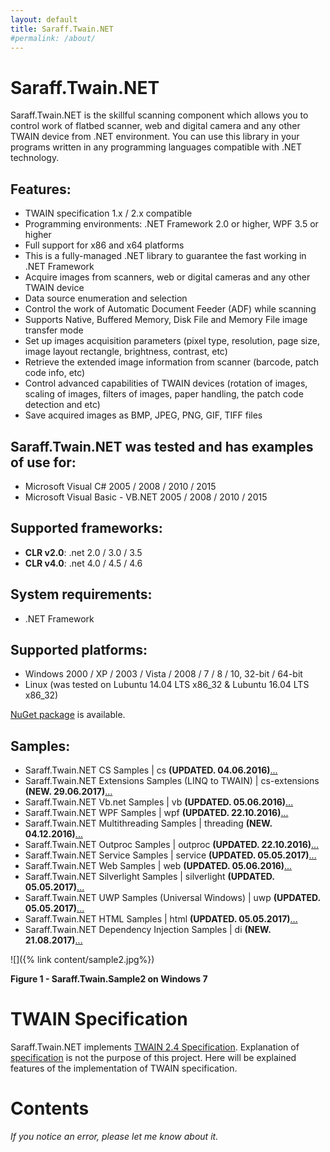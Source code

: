 ```yaml
---
layout: default
title: Saraff.Twain.NET
#permalink: /about/
---
```

# Saraff.Twain.NET
Saraff.Twain.NET is the skillful scanning component which allows you to control work of flatbed scanner, web and digital camera and any other TWAIN device from .NET environment. You can use this library in your programs written in any programming languages compatible with .NET technology.
## Features:
* TWAIN specification 1.x / 2.x compatible
* Programming environments: .NET Framework 2.0 or higher, WPF 3.5 or higher
* Full support for x86 and x64 platforms
* This is a fully-managed .NET library to guarantee the fast working in .NET Framework
* Acquire images from scanners, web or digital cameras and any other TWAIN device
* Data source enumeration and selection
* Control the work of Automatic Document Feeder (ADF) while scanning
* Supports Native, Buffered Memory, Disk File and Memory File image transfer mode
* Set up images acquisition parameters (pixel type, resolution, page size, image layout rectangle, brightness, contrast, etc)
* Retrieve the extended image information from scanner (barcode, patch code info, etc)
* Control advanced capabilities of TWAIN devices (rotation of images, scaling of images, filters of images, paper handling, the patch code detection and etc)
* Save acquired images as BMP, JPEG, PNG, GIF, TIFF files
## Saraff.Twain.NET was tested and has examples of use for:
* Microsoft Visual C# 2005 / 2008 / 2010 / 2015
* Microsoft Visual Basic - VB.NET 2005 / 2008 / 2010 / 2015
## Supported frameworks: 
* **CLR v2.0**: .net 2.0 / 3.0 / 3.5
* **CLR v4.0**: .net 4.0 / 4.5 / 4.6
## System requirements: 
* .NET Framework
## Supported platforms:
* Windows 2000 / XP / 2003 / Vista / 2008 / 7 / 8 / 10, 32-bit / 64-bit
* Linux (was tested on Lubuntu 14.04 LTS x86_32 & Lubuntu 16.04 LTS x86_32)

[NuGet package](https://www.nuget.org/packages/Saraff.Twain/) is available.

##  Samples:
* Saraff.Twain.NET CS Samples | cs **(UPDATED. 04.06.2016)**[...](https://goo.gl/info/42Y0gh)
* Saraff.Twain.NET Extensions Samples (LINQ to TWAIN) | cs-extensions **(NEW. 29.06.2017)**[...](https://goo.gl/info/7KJS6h)
* Saraff.Twain.NET Vb.net Samples | vb **(UPDATED. 05.06.2016)**[...](https://goo.gl/info/V8vX10)
* Saraff.Twain.NET WPF Samples | wpf **(UPDATED. 22.10.2016)**[...](https://goo.gl/info/sP3vL1)
* Saraff.Twain.NET Multithreading Samples | threading **(NEW. 04.12.2016)**[...](https://goo.gl/info/kqywGn)
* Saraff.Twain.NET Outproc Samples | outproc **(UPDATED. 22.10.2016)**[...](https://goo.gl/info/tBmvjF)
* Saraff.Twain.NET Service Samples | service **(UPDATED. 05.05.2017)**[...](https://goo.gl/info/OOcy6H)
* Saraff.Twain.NET Web Samples | web **(UPDATED. 05.06.2016)**[...](https://goo.gl/info/eQk54c)
* Saraff.Twain.NET Silverlight Samples | silverlight **(UPDATED. 05.05.2017)**[...](https://goo.gl/info/zIlqqy)
* Saraff.Twain.NET UWP Samples (Universal Windows) | uwp **(UPDATED. 05.05.2017)**[...](https://goo.gl/info/Ssx4AZ)
* Saraff.Twain.NET HTML Samples | html **(UPDATED. 05.05.2017)**[...](https://goo.gl/info/EgJ4cY)
* Saraff.Twain.NET Dependency Injection Samples | di **(NEW. 21.08.2017)**[...](https://goo.gl/info/1iGKug)

![]({% link content/sample2.jpg%})

**Figure 1 - Saraff.Twain.Sample2 on Windows 7**

# TWAIN Specification 
Saraff.Twain.NET implements [TWAIN 2.4 Specification](http://www.twain.org/specification/). Explanation of [specification](http://www.twain.org/specification/) is not the purpose of this project. Here will be explained features of the implementation of TWAIN specification.

# Contents


_If you notice an error, please let me know about it._
